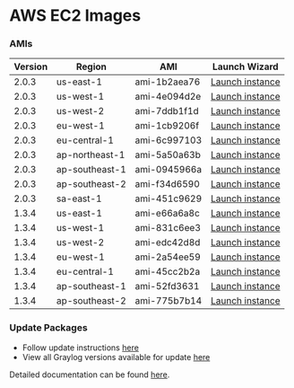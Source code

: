 AWS EC2 Images
==============

### AMIs

| Version | Region | AMI | Launch Wizard |
|---------|--------|-----|-------------|
| 2.0.3  | us-east-1 | ami-1b2aea76 | [Launch instance](https://console.aws.amazon.com/ec2/v2/home?region=us-east-1#LaunchInstanceWizard:ami=ami-1b2aea76) |
| 2.0.3  | us-west-1 | ami-4e094d2e | [Launch instance](https://console.aws.amazon.com/ec2/v2/home?region=us-west-1#LaunchInstanceWizard:ami=ami-4e094d2e) |
| 2.0.3  | us-west-2 | ami-7ddb1f1d | [Launch instance](https://console.aws.amazon.com/ec2/v2/home?region=us-west-2#LaunchInstanceWizard:ami=ami-7ddb1f1d) |
| 2.0.3  | eu-west-1 | ami-1cb9206f | [Launch instance](https://console.aws.amazon.com/ec2/v2/home?region=eu-west-1#LaunchInstanceWizard:ami=ami-1cb9206f) |
| 2.0.3  | eu-central-1 | ami-6c997103 | [Launch instance](https://console.aws.amazon.com/ec2/v2/home?region=eu-central-1#LaunchInstanceWizard:ami=ami-6c997103) |
| 2.0.3  | ap-northeast-1 | ami-5a50a63b | [Launch instance](https://console.aws.amazon.com/ec2/v2/home?region=ap-southeast-1#LaunchInstanceWizard:ami=ami-5a50a63b) |
| 2.0.3  | ap-southeast-1 | ami-0945966a | [Launch instance](https://console.aws.amazon.com/ec2/v2/home?region=ap-southeast-1#LaunchInstanceWizard:ami=ami-0945966a) |
| 2.0.3  | ap-southeast-2 | ami-f34d6590 | [Launch instance](https://console.aws.amazon.com/ec2/v2/home?region=ap-southeast-2#LaunchInstanceWizard:ami=ami-f34d6590) |
| 2.0.3  | sa-east-1 | ami-451c9629 | [Launch instance](https://console.aws.amazon.com/ec2/v2/home?region=ap-southeast-2#LaunchInstanceWizard:ami=ami-451c9629) |
| 1.3.4  | us-east-1 | ami-e66a6a8c | [Launch instance](https://console.aws.amazon.com/ec2/v2/home?region=us-east-1#LaunchInstanceWizard:ami=ami-e66a6a8c) |
| 1.3.4  | us-west-1 | ami-831c6ee3 | [Launch instance](https://console.aws.amazon.com/ec2/v2/home?region=us-west-1#LaunchInstanceWizard:ami=ami-831c6ee3) |
| 1.3.4  | us-west-2 | ami-edc42d8d | [Launch instance](https://console.aws.amazon.com/ec2/v2/home?region=us-west-2#LaunchInstanceWizard:ami=ami-edc42d8d) |
| 1.3.4  | eu-west-1 | ami-2a54ee59 | [Launch instance](https://console.aws.amazon.com/ec2/v2/home?region=eu-west-1#LaunchInstanceWizard:ami=ami-2a54ee59) |
| 1.3.4  | eu-central-1 | ami-45cc2b2a | [Launch instance](https://console.aws.amazon.com/ec2/v2/home?region=eu-central-1#LaunchInstanceWizard:ami=ami-45cc2b2a) |
| 1.3.4  | ap-southeast-1 | ami-52fd3631 | [Launch instance](https://console.aws.amazon.com/ec2/v2/home?region=ap-southeast-1#LaunchInstanceWizard:ami=ami-52fd3631) |
| 1.3.4  | ap-southeast-2 | ami-775b7b14 | [Launch instance](https://console.aws.amazon.com/ec2/v2/home?region=ap-southeast-2#LaunchInstanceWizard:ami=ami-775b7b14) |

### Update Packages

  * Follow update instructions [here](http://docs.graylog.org/en/1.2/pages/installation/graylog_ctl.html#upgrade-graylog)
  * View all Graylog versions available for update [here](https://packages.graylog2.org/appliances/ubuntu)

Detailed documentation can be found [here](http://docs.graylog.org/en/latest/pages/installation/aws.html).
